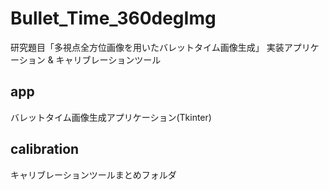 # Bullet_Time_360degImg
研究題目「多視点全方位画像を用いたバレットタイム画像生成」
実装アプリケーション & キャリブレーションツール

## app
バレットタイム画像生成アプリケーション(Tkinter)

## calibration
キャリブレーションツールまとめフォルダ